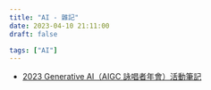 ```yaml
---
title: "AI - 雜記"
date: 2023-04-10 21:11:00
draft: false

tags: ["AI"]
---
```


- [2023 Generative AI（AIGC 詠唱者年會）活動筆記](https://hackmd.io/@ejc/2023gaiconf/https%3A%2F%2Fhackmd.io%2F%40ejc%2F2023gaiconf)
